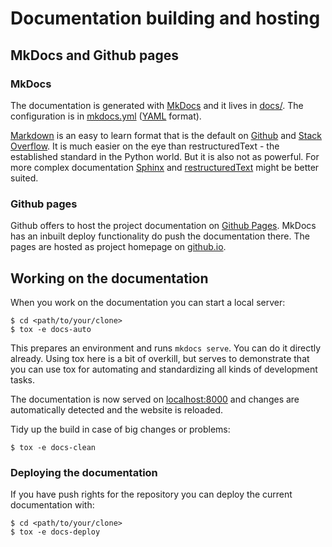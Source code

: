 # Documentation building and hosting

## MkDocs and Github pages

### MkDocs

The documentation is generated with [MkDocs](http://www.mkdocs.org/) and it lives in [docs/](https://github.com/obestwalter/mau-mau/tree/master/docs/). The configuration is in [mkdocs.yml](https://github.com/obestwalter/mau-mau/blob/master/mkdocs.yml) ([YAML](https://en.wikipedia.org/wiki/YAML) format).

[Markdown](https://en.wikipedia.org/wiki/Markdown) is an easy to learn format that is the default on [Github](https://guides.github.com/features/mastering-markdown/) and [Stack Overflow](http://stackoverflow.com/editing-help). It is much easier on the eye than restructuredText - the established standard in the Python world. But it is also not as powerful. For more complex documentation [Sphinx](http://www.sphinx-doc.org) and [restructuredText](http://www.sphinx-doc.org/en/stable/rest.html) might be better suited.

### Github pages

Github offers to host the project documentation on [Github Pages](https://pages.github.com/). MkDocs has an inbuilt deploy functionality do push the documentation there. The pages are hosted as project homepage on [github.io](http://obestwalter.github.io/mau-mau/).

## Working on the documentation

When you work on the documentation you can start a local server:

    $ cd <path/to/your/clone>
    $ tox -e docs-auto
    
This prepares an environment and runs `mkdocs serve`. You can do it directly already. Using tox here is a bit of overkill, but serves to demonstrate that you can use tox for automating and standardizing all kinds of development tasks. 

The documentation is now served on [localhost:8000](http://localhost:8000/) and changes are automatically detected and the website is reloaded.

Tidy up the build in case of big changes or problems:

    $ tox -e docs-clean
    
### Deploying the documentation

If you have push rights for the repository you can deploy the current documentation with:

    $ cd <path/to/your/clone>
    $ tox -e docs-deploy

